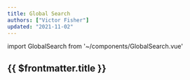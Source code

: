 ```yaml
---
title: Global Search
authors: ["Victor Fisher"]
updated: "2021-11-02"
---
```


import GlobalSearch from '~/components/GlobalSearch.vue'

## {{ $frontmatter.title }}

<GlobalSearch />
